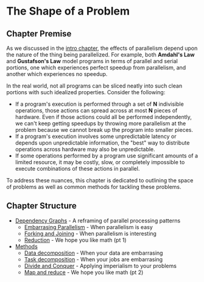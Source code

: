 # The Shape of a Problem

## Chapter Premise

As we discussed in the [intro chapter](../intro/why.md), the effects of parallelism depend upon the nature of the thing being parallelized.
For example, both **Amdahl's Law** and **Gustafson's Law** model programs in terms of parallel and serial portions, one which experiences perfect speedup from parallelism, and another which experiences no speedup.

In the real world, not all programs can be sliced neatly into such clean portions with such idealized properties. Consider the following:

- If a program's execution is performed through a set of **N** indivisible operations, those actions can spread across at most **N** pieces of hardware. Even if those actions could all be performed independently, we can't keep getting speedups by throwing more parallelism at the problem because we cannot break up the program into smaller pieces.
- If a program's execution involves some unpredictable latency or depends upon unpredictable information, the "best" way to distribute operations across hardware may also be unpredictable.
- If some operations performed by a program use significant amounts of a limited resource, it may be costly, slow, or completely impossible to execute combinations of these actions in parallel.


To address these nuances, this chapter is dedicated to outlining the space of problems as well as common methods for tackling these problems.


## Chapter Structure

- [Dependency Graphs](./shape/graphs.md) - A reframing of parallel processing patterns
    - [Embarrasing Parallelism](./shape/embarassing.md) - When parallelism is easy
    - [Forking and Joining](./shape/fork_and_join.md) - When parallelism is interesting
    - [Reduction](./shape/reduction.md) - We hope you like math (pt 1)
- [Methods](./shape/methods.md)
    - [Data decomposition](./shape/data_decomp.md) - When your data are embarrasing
    - [Task decomposition](./shape/data_decomp.md) - When your jobs are embarrasing
    - [Divide and Conquer](./shape/divide_and_conquer.md) - Applying imperialism to your problems
    - [Map and reduce](./shape/map_and_reduce.md) - We hope you like math (pt 2)
